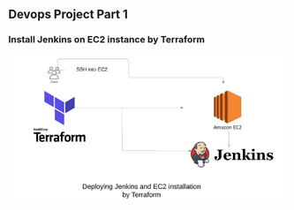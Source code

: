 ## Devops Project Part 1
### Install Jenkins on EC2 instance by Terraform
![](https://github.com/tanuj888/Terraform-Jenkins/blob/master/terra.JPG)
